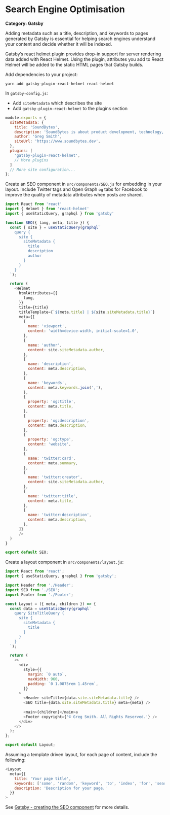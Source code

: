 # Search Engine Optimisation

__Category: Gatsby__

Adding metadata such as a title, description, and keywords to pages generated by Gatsby is essential for helping search engines understand your content and decide whether it will be indexed.

Gatsby’s react helmet plugin provides drop-in support for server rendering data added with React Helmet. Using the plugin, attributes you add to React Helmet will be added to the static HTML pages that Gatsby builds.

Add dependencies to your project:

```shell
yarn add gatsby-plugin-react-helmet react-helmet
```

In `gatsby-config.js`:

* Add `siteMetadata` which describes the site
* Add `gatsby-plugin-react-helmet` to the plugins section

```javascript
module.exports = {
  siteMetadata: {
    title: 'SoundBytes',
    description: 'SoundBytes is about product development, technology, and team leadership.',
    author: 'Greg Smith',
    siteUrl: 'https://www.soundbytes.dev',
  },
  plugins: [
    'gatsby-plugin-react-helmet',
    // More plugins
  ]
  // More site configuration...
};
```

Create an SEO component in `src/components/SEO.js` for embedding in your layout. Include Twitter tags and Open Graph `og` tabs for Facebook to improve the quality of metadata attributes when posts are shared.

```javascript
import React from 'react'
import { Helmet } from 'react-helmet'
import { useStaticQuery, graphql } from 'gatsby'

function SEO({ lang, meta, title }) {
  const { site } = useStaticQuery(graphql`
    query {
      site {
        siteMetadata {
          title
          description
          author
        }
      }
    }
  `);

  return (
    <Helmet
      htmlAttributes={{
        lang,
      }}
      title={title}
      titleTemplate={`${meta.title} | ${site.siteMetadata.title}`}
      meta={[
        {
          name: 'viewport',
          content: 'width=device-width, initial-scale=1.0',
        },
        {
          name: 'author',
          content: site.siteMetadata.author,
        },
        {
          name: 'description',
          content: meta.description,
        },
        {
          name: 'keywords',
          content: meta.keywords.join(','),
        },
        {
          property: 'og:title',
          content: meta.title,
        },
        {
          property: 'og:description',
          content: meta.description,
        },
        {
          property: 'og:type',
          content: 'website',
        },
        {
          name: 'twitter:card',
          content: meta.summary,
        },
        {
          name: 'twitter:creator',
          content: site.siteMetadata.author,
        },
        {
          name: 'twitter:title',
          content: meta.title,
        },
        {
          name: 'twitter:description',
          content: meta.description,
        },
      ]}
      />
  )
}

export default SEO;
```

Create a layout component in `src/components/layout.js`:

```javascript
import React from 'react';
import { useStaticQuery, graphql } from 'gatsby';

import Header from './Header';
import SEO from './SEO';
import Footer from './Footer';

const Layout = ({ meta, children }) => {
  const data = useStaticQuery(graphql`
    query SiteTitleQuery {
      site {
        siteMetadata {
          title
        }
      }
    }
  `);

  return (
    <>
      <div
        style={{
          margin: `0 auto`,
          maxWidth: 960,
          padding: `0 1.0875rem 1.45rem`,
        }}
      >
        <Header siteTitle={data.site.siteMetadata.title} />
        <SEO title={data.site.siteMetadata.title} meta={meta} />
        
        <main>{children}</main>a
        <Footer copyright={'© Greg Smith. All Rights Reserved.'} />
      </div>
    </>
  );
};

export default Layout;
```

Assuming a template driven layout, for each page of content, include the following:

```javascript
<Layout 
  meta={{
    title: 'Your page title',
    keywords: ['some', 'random', 'keyword', 'to', 'index', 'for', 'searching'],
    description: 'Description for your page.'
  }}
>
```

See [Gatsby - creating the SEO component](https://www.gatsbyjs.com/tutorial/seo-and-social-sharing-cards-tutorial/#creating-the-seo-component) for more details.

